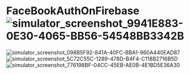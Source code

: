 # FaceBookAuthOnFirebase![simulator_screenshot_9941E883-0E30-4065-BB56-54548BB3342B](https://user-images.githubusercontent.com/80776756/225691158-30fce68d-9763-4f58-96e5-35f6655e32a9.png)
![simulator_screenshot_098B5F92-841A-40FC-BBA1-960A440EAD87](https://user-images.githubusercontent.com/80776756/225691223-24ae4c2c-0fbc-4556-a385-b56b23121e9e.png)
![simulator_screenshot_5C72C55C-1289-478D-B4F4-C118B2716B5D](https://user-images.githubusercontent.com/80776756/225691358-e0dcbb9c-adcc-4566-9299-fc36ceb4e3fb.png)
![simulator_screenshot_776198BF-04CC-45EB-AE0B-4E1BD5E36A30](https://user-images.githubusercontent.com/80776756/225691447-4202b212-8b62-43ef-956f-4fc961c5e95d.png)
